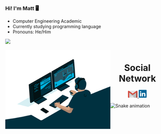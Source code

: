 ### Hi! I'm Matt 🖥️

-  Computer Engineering Academic
-  Currently studying programming language
-  Pronouns: He/Him

<div>
    <img height="180em" src="https://github-readme-stats.vercel.app/api?username=HaruTetsuh&show_icons=true&theme=dracula&include_all_commits=true&count_private=true"/>
</div>

<div align="center"> 
  <div style="display: inline_block"><br>
    <img align="left" height="250" alt="coding-time" src="code.gif">
</div>
    
<h1 align="center">Social Network</h1>
    <a href = "mailto: mtelles422@gmail.com">
      <img width="30" src="gmail.svg">
    </a>
    <a href = "https://www.linkedin.com/in/mtell-es/">
      <img width="25" src="linkedin.svg">
    </a>
</div>

![Snake animation](https://github.com/HaruTetsuh/HaruTetsuh/blob/output/github-contribution-grid-snake.svg)
